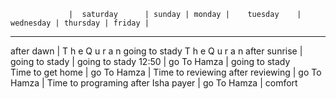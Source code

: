                  |  saturday      | sunday | monday |    tuesday    | wednesday | thursday | friday | 
_____________________________________________________________________________________
after dawn       |        T h e  Q u r a n      going to stady               T h e  Q u r a n
after sunrise    | going to stady |                     going to stady 
12:50            | go To Hamza    |                     going to stady     
Time to get home | go To Hamza    |                     Time to reviewing
after reviewing  | go To Hamza    |                     Time to programing
after Isha payer | go To Hamza    |                        comfort